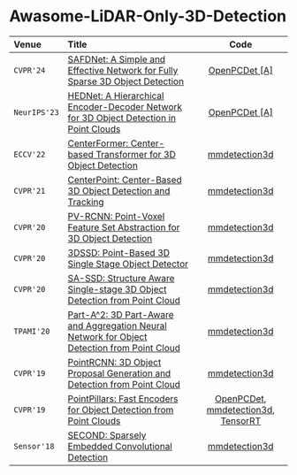 # Awasome-LiDAR-Only-3D-Detection

| Venue | Title | Code | 
|:-----|:------|:-----:|
| `CVPR'24` | [SAFDNet: A Simple and Effective Network for Fully Sparse 3D Object Detection](https://openaccess.thecvf.com/content/CVPR2024/html/Zhang_SAFDNet_A_Simple_and_Effective_Network_for_Fully_Sparse_3D_CVPR_2024_paper.html) | [OpenPCDet [A]](https://github.com/zhanggang001/HEDNet) |
| `NeurIPS'23` | [HEDNet: A Hierarchical Encoder-Decoder Network for 3D Object Detection in Point Clouds](https://openreview.net/forum?id=MUwr2YVJfN) | [OpenPCDet [A]](https://github.com/zhanggang001/HEDNet) |
| `ECCV'22`   | [CenterFormer: Center-based Transformer for 3D Object Detection](https://www.ecva.net/papers/eccv_2022/papers_ECCV/html/6365_ECCV_2022_paper.php) | [mmdetection3d](https://github.com/open-mmlab/mmdetection3d)                                  |
| `CVPR'21`   | [CenterPoint: Center-Based 3D Object Detection and Tracking](https://openaccess.thecvf.com/content/CVPR2021/papers/Yin_Center-Based_3D_Object_Detection_and_Tracking_CVPR_2021_paper.pdf) | [mmdetection3d](https://github.com/open-mmlab/mmdetection3d)                                  |
| `CVPR'20`   | [PV-RCNN: Point-Voxel Feature Set Abstraction for 3D Object Detection](https://openaccess.thecvf.com/content_CVPR_2020/papers/Shi_PV-RCNN_Point-Voxel_Feature_Set_Abstraction_for_3D_Object_Detection_CVPR_2020_paper.pdf) | [mmdetection3d](https://github.com/open-mmlab/mmdetection3d)                                  |
| `CVPR'20`   | [3DSSD: Point-Based 3D Single Stage Object Detector](https://openaccess.thecvf.com/content_CVPR_2020/papers/Yang_3DSSD_Point-Based_3D_Single_Stage_Object_Detector_CVPR_2020_paper.pdf) | [mmdetection3d](https://github.com/open-mmlab/mmdetection3d)                                  |
| `CVPR'20`   | [SA-SSD: Structure Aware Single-stage 3D Object Detection from Point Cloud](https://openaccess.thecvf.com/content_CVPR_2020/papers/He_SA-SSD_Structure_Aware_Single-Stage_3D_Object_Detection_From_Point_Cloud_CVPR_2020_paper.pdf) | [mmdetection3d](https://github.com/open-mmlab/mmdetection3d)                                  |
| `TPAMI'20`  | [Part-A^2: 3D Part-Aware and Aggregation Neural Network for Object Detection from Point Cloud](https://ieeexplore.ieee.org/document/9099049) | [mmdetection3d](https://github.com/open-mmlab/mmdetection3d)                                  |
| `CVPR'19`   | [PointRCNN: 3D Object Proposal Generation and Detection from Point Cloud](https://openaccess.thecvf.com/content_CVPR_2019/papers/Shi_PointRCNN_3D_Object_Proposal_Generation_and_Detection_From_Point_Cloud_CVPR_2019_paper.pdf) | [mmdetection3d](https://github.com/open-mmlab/mmdetection3d)                                  |
| `CVPR'19` | [PointPillars: Fast Encoders for Object Detection from Point Clouds](https://openaccess.thecvf.com/content_CVPR_2019/papers/Lang_PointPillars_Fast_Encoders_for_Object_Detection_From_Point_Clouds_CVPR_2019_paper.pdf) | [OpenPCDet](https://github.com/open-mmlab/OpenPCDet), [mmdetection3d](https://github.com/open-mmlab/mmdetection3d), [TensorRT](https://github.com/NVIDIA-AI-IOT/CUDA-PointPillars)|
| `Sensor'18` | [SECOND: Sparsely Embedded Convolutional Detection](https://www.mdpi.com/1424-8220/18/10/3337) | [mmdetection3d](https://github.com/open-mmlab/mmdetection3d)                                  |

